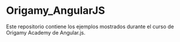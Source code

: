 Origamy_AngularJS
=================

Este repositorio contiene los ejemplos mostrados durante el curso de Origamy Academy de Angular.js. 
